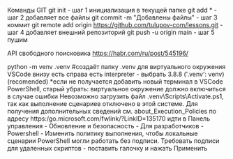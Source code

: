 Команды GIT
    git init    - шаг 1 инициализация в текущей папке
    git add *   - шаг 2 добавляет все файлы
    git commit -m "Добавлены файлы" - шаг 3 коммит
    git remote add origin https://github.com/tulupov-com/lessons.git    - шаг 4 добавляет внешний репозиторий
    git push -u origin main - шаг 5 пушим

API свободного поисковика https://habr.com/ru/post/545196/

python -m venv .venv #создаёт папку .venv для виртуального окружения
VSCode внизу есть справа есть interpreter - выбрать 3.8.8 ('.venv': venv) (recomended)
	*если не получается добавить новый терминал в VSCode PowerShell, старый убрать: виртуальное окружение должно включиться
		в случае ошибки Невозможно загрузить файл .venv\Scripts\Activate.ps1, так как выполнение сценариев отключено в этой системе. Для получения дополнительных сведений см. about_Execution_Policies по адресу https:/go.microsoft.com/fwlink/?LinkID=135170 идти в Панель управления - Обновление и безопасность - Для разработчиков - Powershell - Изменить политику выполнения, чтобы локальные сценарии PowerShell могли работать без подписи. Требовать подписи для удаленных скриптов - поставить галочку и нажать Применить